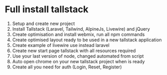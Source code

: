 # Full install tallstack

1. Setup and create new project
2. Install Tallstack (Laravel, Tailwind, AlpineJs, Livewire) and jQuery
3. Create optimisation and install webmix, run all npm commands
4. Create optimised layout ready to be used in a new tallstack application
5. Create example of livewire use instead laravel
6. Create new start page tallstack with all resources required
7. Use your last version of node, changed automated from script
8. Auto open chrome on your new tallstack project when is ready
9. Create all you need for auth (Login, Reset, Register)
